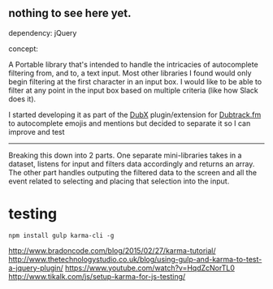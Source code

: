 ## nothing to see here yet.

dependency: jQuery 

concept:

A Portable library that's intended to handle the intricacies of autocomplete filtering from, and to, a text input.  Most other libraries I found would only begin filtering at the first character in an input box.  I would like to be able to filter at any point in the input box based on multiple criteria (like how Slack does it).

I started developing it as part of the [DubX](https://github.com/sinfulBA/DubX-Script) plugin/extension for [Dubtrack.fm](http://dubtrack.fm) to autocomplete emojis and mentions but decided to separate it so I can improve and test


------

Breaking this down into 2 parts.  One separate mini-libraries takes in a dataset, listens for input and filters data accordingly and returns an array.  The other part handles outputing the filtered data to the screen and all the event related to selecting and placing that selection into the input.


# testing

`npm install gulp karma-cli -g`


http://www.bradoncode.com/blog/2015/02/27/karma-tutorial/
http://www.thetechnologystudio.co.uk/blog/using-gulp-and-karma-to-test-a-jquery-plugin/
https://www.youtube.com/watch?v=HqdZcNorTL0
http://www.tikalk.com/js/setup-karma-for-js-testing/
